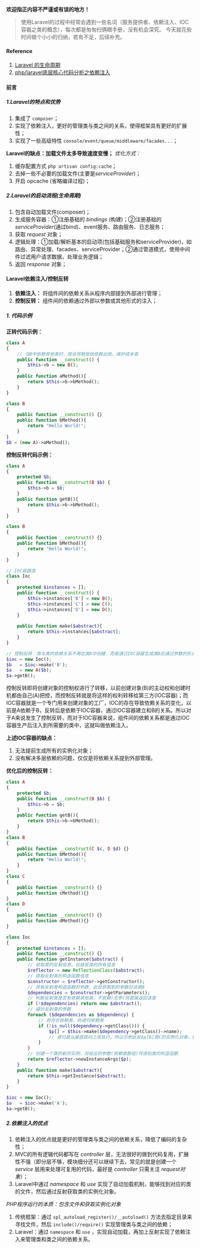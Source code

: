 **欢迎指正内容不严谨或有误的地方！**

> 使用Laravel的过程中经常会遇到一些名词（服务提供者、依赖注入、IOC容器之类的概念），每次都是匆匆扫俩眼手册，没有机会深究。
> 今天就花些时间做个小小的归纳，若有不足，后续补充。

#### Reference

1. [Laravel 的生命周期](https://blog.csdn.net/qq_25615395/article/details/89509775)
2. [php/laravel底层核心代码分析之依赖注入](https://www.bilibili.com/video/BV1C5411W7sG)

#### 前言

##### 1.Laravel的特点和优势

1. 集成了 `composer`；
2. 实现了依赖注入，更好的管理类与类之间的关系，使得框架具有更好的扩展性；
3. 实现了一些高级特性 `console/event/queue/middleware/facades...`；

**Laravel的缺点：加载文件太多导致速度变慢；**
*优化方式：*
1. 缓存配置方式 `php artisan config:cache`；
2. 去掉一些不必要的加载文件(主要是*serviceProvider*)；
3. 开启 opcache (省略编译过程)；

##### 2.Laravel的启动流程(生命周期)

1. 包含自动加载文件(composer)；
2. 生成服务容器：①注册基础的 *bindings* (构建)；②注册基础的 *serviceProvider*(通过bind)、event服务、路由服务、日志服务；
3. 获取 *request* 对象；
4. 逻辑处理：①加载/解析基本的启动项(包括基础服务和serviceProvider)，如路由、异常处理、facades、serviceProvider；②通过管道模式，使用中间件过滤用户请求数据，处理业务逻辑；
5. 返回 *response* 对象；

#### Laravel依赖注入/控制反转

1. **依赖注入：** 将组件间的依赖关系从程序内部提到外部进行管理；
2. **控制反转：** 组件间的依赖通过外部以参数或其他形式的注入；

##### 1. 代码示例

**正转代码示例：**
```php
class A
{
    // 当B中依赖其他类时，就会导致层级依赖出现，维护成本高
    public function __construct() {
        $this->b = new B();
    }
    public function aMethod(){
        return $this->b->bMethod();
    }
}

class B 
{
    public function __construct() {}
    public function bMethod(){
        return "Hello World!";
    }
}
$b = (new A)->aMethod();
```

**控制反转代码示例：**
```php
class A
{
    protected $b;
    public function __construct(B $b) {
        $this->b = $b;
    }
    public function getB(){
        return $this->b->bMethod();
    }
}

class B 
{
    public function __construct() {}
    public function bMethod(){
        return "Hello World!";
    }
}

// IOC容器类
class Ioc
{
    protected $instances = [];
    public function __construct() {
        $this->instances['B'] = new B();
        $this->instances['C'] = new C();
        $this->instances['D'] = new D();
    }
    
    public function make($abstract){
        return $this->instances[$abstract];
    }
}

// 控制反转：类与类的依赖关系不再在类A中创建，而是通过IOC容器生成类B后通过参数的形式传入类A中；
$ioc = new Ioc();
$b   = $ioc->make('B');
$a   = new A($b);
$a->getB();
```

控制反转即将创建对象的控制权进行了转移，以前创建对象(B)的主动权和创建时机都由自己(A)把控，而控制反转就是将这样的权利转移给第三方(IOC容器)；而IOC容器就是一个专门用来创建对象的工厂，IOC的存在导致依赖关系的变化，以前是A依赖于B，反转后是依赖于IOC容器，通过IOC容器建立和B的关系。所以对于A来说发生了控制反转，而对于IOC容器来说，组件间的依赖关系都是通过IOC容器生产后注入到所需要的类中，这就叫做依赖注入。

**上述IOC容器的缺点：**
1. 无法提前生成所有的实例化对象；
2. 没有解决多层依赖的问题，仅仅是将依赖关系提到外部管理。

**优化后的控制反转：**

```php
class A
{
    protected $b;
    public function __construct(B $b) {
        $this->b = $b;
    }
    public function getB(){
        return $this->b->bMethod();
    }
}
class B 
{
    public function __construct(C $c, D $d) {}
    public function bMethod(){
        return "Hello World!";
    }
}
class C
{
    public function __construct() {}
    public function cMethod(){}
}
class D 
{
    public function __construct() {}
    public function dMethod(){}
}

class Ioc
{
    protected $instances = [];
    public function __construct() {}
    public function getInstance($abstract) {
        // 获取类的反射信息，也就是类的所有信息
        $reflector = new ReflectionClass($abstract);
        // 获取反射类的构造函数信息
        $constructor = $reflector->getConstructor();
        // 获取反射类构造函数的参数，此处获取到的参数应该是B
        $dependencies = $constructor->getParameters();
        // 判断反射类是否有依赖其他类，不依赖(无参)则直接返回该类
        if (!$dependencies) return new $abstract();
        // 遍历反射类的参数
        foreach ($dependencies as $dependency) {
            // 若存在依赖类，则递归依赖类
            if (!is_null($dependency->getClass())) {
                $p[] = $this->make($dependency->getClass()->name);
                // 递归是从最底层向上层执行，所以示例此处$p[0]是C的实例化对象，$p[1]是D的实例化对象
            }
        }
        // 创建一个类的新的实例，将给出的参数(依赖类数组)传递到类的构造函数
        return $reflector->newInstanceArgs($p);
    }
    public function make($abstract){
        return $this->getInstance($abstract);
    }
}

$ioc = new Ioc();
$a   = $ioc->make('A');
$a->getB();
```

##### 2.依赖注入的优点
1. 依赖注入的优点就是更好的管理类与类之间的依赖关系，降低了编码的复杂性；
2. MVC的所有逻辑代码都写在 *controller* 层，无法很好的做到代码复用，扩展性不强（即分层不够，模块细分还可以继续下去，常见的就是创建一个 *service* 层用来处理可复用的代码，最好是 *controller* 只需关注 *request对象*）；
3. Laravel中通过 *namespace* 和 *use* 实现了自动加载机制，能够找到对应的类的文件，然后通过反射获取类的实例化对象。

*PHP程序运行的本质：包含文件和获取实例化对象*
1. 传统框架：通过 `spl_autoload_register()/__autoload()` 方法去指定目录来寻找文件，然后 `include()/require()` 实现管理类与类之间的依赖；
2. Laravel：通过 `namespace` 和 `use` ，实现自动加载，再加上反射实现了依赖注入来管理类和类之间的依赖关系。

